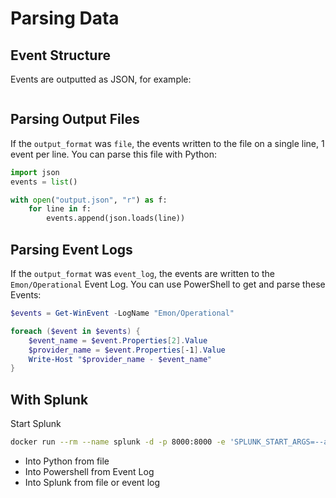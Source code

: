 # Parsing Data

## Event Structure
Events are outputted as JSON, for example:
```json

```

## Parsing Output Files
If the `output_format` was `file`, the events written to the file on a single line, 1 event per line. You can parse this file with Python:
```python
import json
events = list()

with open("output.json", "r") as f:
    for line in f:
        events.append(json.loads(line))
```

## Parsing Event Logs
If the `output_format` was `event_log`, the events are written to the `Emon/Operational` Event Log. You can use PowerShell to get and parse these Events:
```powershell
$events = Get-WinEvent -LogName "Emon/Operational"

foreach ($event in $events) {
    $event_name = $event.Properties[2].Value
    $provider_name = $event.Properties[-1].Value
    Write-Host "$provider_name - $event_name"
}
```


## With Splunk
Start Splunk
```bash
docker run --rm --name splunk -d -p 8000:8000 -e 'SPLUNK_START_ARGS=--accept-license' -e 'SPLUNK_PASSWORD=hyperbutts' splunk/splunk:latest
```

 - Into Python from file
 - Into Powershell from Event Log
 - Into Splunk from file or event log